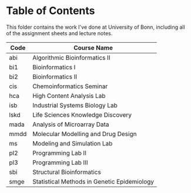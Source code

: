 # Table of Contents

This folder contains the work I've done at University of Bonn, including all of the assignment sheets and lecture notes.

| Code | Course Name                         |
|------|-------------------------------------|
| abi  | Algorithmic Bioinformatics II       |
| bi1  | Bioinformatics I                    |
| bi2  | Bioinformatics II                   |
| cis  | Chemoinformatics Seminar            |
| hca  | High Content Analysis Lab           |
| isb  | Industrial Systems Biology Lab      |
| lskd | Life Sciences Knowledge Discovery   |
| mada | Analysis of Microarray Data         |
| mmdd | Molecular Modelling and Drug Design |
| ms   | Modeling and Simulation Lab         |
| pl2  | Programming Lab II                  |
| pl3  | Programming Lab III                 |
| sbi  | Structural Bioinformatics           |
| smge | Statistical Methods in Genetic Epidemiology |
